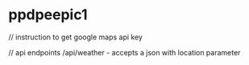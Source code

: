# ppdpeepic1

// instruction to get google maps api key

// api endpoints
/api/weather - accepts a json with location parameter

